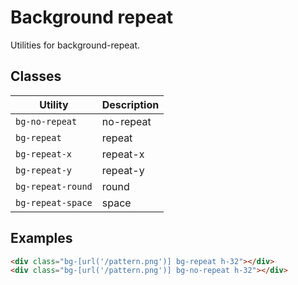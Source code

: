 # Background repeat

Utilities for background-repeat.

## Classes

| Utility | Description |
|--------|-------------|
| `bg-no-repeat` | no-repeat |
| `bg-repeat` | repeat |
| `bg-repeat-x` | repeat-x |
| `bg-repeat-y` | repeat-y |
| `bg-repeat-round` | round |
| `bg-repeat-space` | space |

## Examples

```html
<div class="bg-[url('/pattern.png')] bg-repeat h-32"></div>
<div class="bg-[url('/pattern.png')] bg-no-repeat h-32"></div>
```
